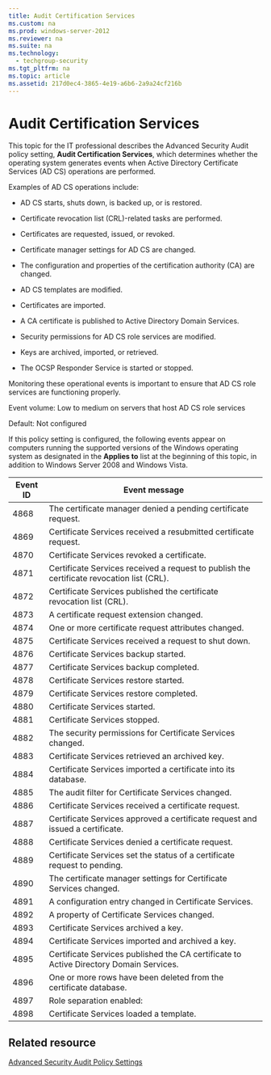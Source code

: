 ```yaml
---
title: Audit Certification Services
ms.custom: na
ms.prod: windows-server-2012
ms.reviewer: na
ms.suite: na
ms.technology: 
  - techgroup-security
ms.tgt_pltfrm: na
ms.topic: article
ms.assetid: 217d0ec4-3865-4e19-a6b6-2a9a24cf216b
---
```

# Audit Certification Services
This topic for the IT professional describes the Advanced Security Audit policy setting, **Audit Certification Services**, which determines whether the operating system generates events when Active Directory Certificate Services \(AD CS\) operations are performed.  
  
Examples of AD CS operations include:  
  
-   AD CS starts, shuts down, is backed up, or is restored.  
  
-   Certificate revocation list \(CRL\)\-related tasks are performed.  
  
-   Certificates are requested, issued, or revoked.  
  
-   Certificate manager settings for AD CS are changed.  
  
-   The configuration and properties of the certification authority \(CA\) are changed.  
  
-   AD CS templates are modified.  
  
-   Certificates are imported.  
  
-   A CA certificate is published to Active Directory Domain Services.  
  
-   Security permissions for AD CS role services are modified.  
  
-   Keys are archived, imported, or retrieved.  
  
-   The OCSP Responder Service is started or stopped.  
  
Monitoring these operational events is important to ensure that AD CS role services are functioning properly.  
  
Event volume: Low to medium on servers that host AD CS role services  
  
Default: Not configured  
  
If this policy setting is configured, the following events appear on computers running the supported versions of the Windows operating system as designated in the **Applies to** list at the beginning of this topic, in addition to Windows Server 2008 and Windows Vista.  
  
|Event ID|Event message|  
|------------|-----------------|  
|4868|The certificate manager denied a pending certificate request.|  
|4869|Certificate Services received a resubmitted certificate request.|  
|4870|Certificate Services revoked a certificate.|  
|4871|Certificate Services received a request to publish the certificate revocation list \(CRL\).|  
|4872|Certificate Services published the certificate revocation list \(CRL\).|  
|4873|A certificate request extension changed.|  
|4874|One or more certificate request attributes changed.|  
|4875|Certificate Services received a request to shut down.|  
|4876|Certificate Services backup started.|  
|4877|Certificate Services backup completed.|  
|4878|Certificate Services restore started.|  
|4879|Certificate Services restore completed.|  
|4880|Certificate Services started.|  
|4881|Certificate Services stopped.|  
|4882|The security permissions for Certificate Services changed.|  
|4883|Certificate Services retrieved an archived key.|  
|4884|Certificate Services imported a certificate into its database.|  
|4885|The audit filter for Certificate Services changed.|  
|4886|Certificate Services received a certificate request.|  
|4887|Certificate Services approved a certificate request and issued a certificate.|  
|4888|Certificate Services denied a certificate request.|  
|4889|Certificate Services set the status of a certificate request to pending.|  
|4890|The certificate manager settings for Certificate Services changed.|  
|4891|A configuration entry changed in Certificate Services.|  
|4892|A property of Certificate Services changed.|  
|4893|Certificate Services archived a key.|  
|4894|Certificate Services imported and archived a key.|  
|4895|Certificate Services published the CA certificate to Active Directory Domain Services.|  
|4896|One or more rows have been deleted from the certificate database.|  
|4897|Role separation enabled:|  
|4898|Certificate Services loaded a template.|  
  
## Related resource  
[Advanced Security Audit Policy Settings](../Topic/Advanced-Security-Audit-Policy-Settings.md)  
  

